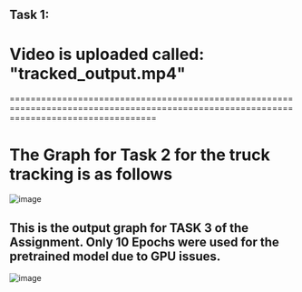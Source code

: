 ## Task 1: 
# Video is uploaded called: "tracked_output.mp4"

========================================================================================================================================
# The Graph for Task 2 for the truck tracking is as follows
![image](https://github.com/user-attachments/assets/329f8b97-a5b7-4575-8716-bbc004b2beab)






## This is the output graph for TASK 3 of the Assignment. Only 10 Epochs were used for the pretrained model due to GPU issues.


![image](https://github.com/user-attachments/assets/19e4c923-1338-4983-bfe6-9f81763743c2)
